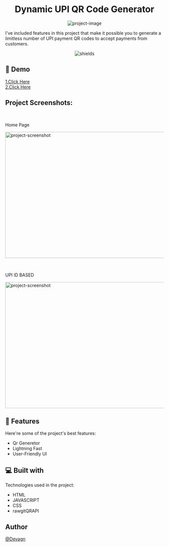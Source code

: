 <h1 align="center" id="title">Dynamic UPI QR Code Generator</h1>

<p align="center"><img src="https://socialify.git.ci/devagn611/upi_qr_code/image?description=1&amp;descriptionEditable=I%27ve%20included%20features%20in%20this%20project%20that%20make%20it%20possible%20you%20to%20generate%20a%20limitless%20number%20of%20UPI%20payment%20QR%20codes%20to%20accept%20payments%20from%20customers.&amp;font=KoHo&amp;language=1&amp;name=1&amp;owner=1&amp;pattern=Circuit%20Board&amp;stargazers=1&amp;theme=Auto" alt="project-image"></p>

<p id="description">I've included features in this project that make it possible you to generate a limitless number of UPI payment QR codes to accept payments from customers.</p>

<p align="center"><img src="https://img.shields.io/badge/license-GPL-blue" alt="shields"></p>

<h2>🚀 Demo</h2>

[1.Click Here](https://upi-qr-code.onrender.com/)</br>
[2.Click Here](https://devagn611.github.io/upi_qr_code)  


<h2>Project Screenshots:</h2>

</br><p>Home Page</p>
<img src="https://drive.google.com/uc?export=view&amp;id=1bO6J5kNjdCikRARWtM4DTIgju_1eNVA9" alt="project-screenshot" width="700" height="400/">

</br><p>UPI ID BASED </p>
<img src="https://drive.google.com/uc?export=view&amp;id=1mpiAyi55yZJK5y_TdBkdDIhuXw_CRS9m" alt="project-screenshot" width="600" height="400/">

  
  
<h2>🧐 Features</h2>

Here're some of the project's best features:

*   Qr Generetor
*   Lightning Fast
*   User-Friendly UI

  
  
<h2>💻 Built with</h2>

Technologies used in the project:

*   HTML
*   JAVASCRIPT
*   CSS
*   rawgitQRAPI

<h2>Author</h2> 

[@Devagn](https://github.com/devagn611)  
